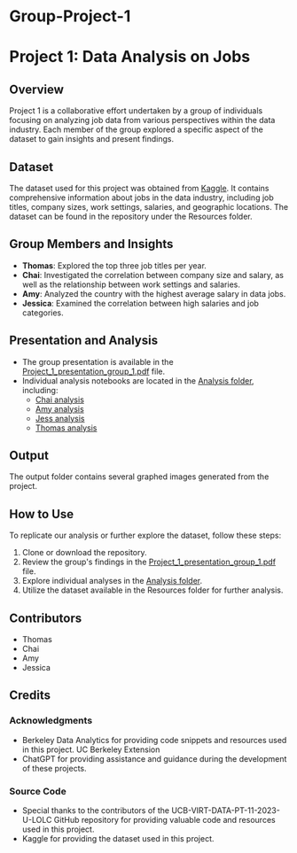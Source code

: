 # Group-Project-1
# Project 1: Data Analysis on Jobs

## Overview
Project 1 is a collaborative effort undertaken by a group of individuals focusing on analyzing job data from various perspectives within the data industry. Each member of the group explored a specific aspect of the dataset to gain insights and present findings.

## Dataset
The dataset used for this project was obtained from [Kaggle](https://www.kaggle.com/). It contains comprehensive information about jobs in the data industry, including job titles, company sizes, work settings, salaries, and geographic locations. The dataset can be found in the repository under the Resources folder.

## Group Members and Insights
- **Thomas**: Explored the top three job titles per year.
- **Chai**: Investigated the correlation between company size and salary, as well as the relationship between work settings and salaries.
- **Amy**: Analyzed the country with the highest average salary in data jobs.
- **Jessica**: Examined the correlation between high salaries and job categories.

## Presentation and Analysis
- The group presentation is available in the [Project_1_presentation_group_1.pdf](Project_1_Presentation_Group_1.pdf) file.
- Individual analysis notebooks are located in the [Analysis folder](Analysis/), including:
  - [Chai analysis](Analysis/Chaitanya_analysis.ipynb)
  - [Amy analysis](Analysis/analysis_Amy.ipynb)
  - [Jess analysis](Analysis/analysis_Jess.ipynb)
  - [Thomas analysis](Analysis/analysis_Thomas.ipynb)

## Output
The output folder contains several graphed images generated from the project.

## How to Use
To replicate our analysis or further explore the dataset, follow these steps:
1. Clone or download the repository.
2. Review the group's findings in the [Project_1_presentation_group_1.pdf](Project_1_Presentation_Group_1.pdf) file.
3. Explore individual analyses in the [Analysis folder](Analysis/).
4. Utilize the dataset available in the Resources folder for further analysis.

## Contributors
- Thomas
- Chai
- Amy
- Jessica

## Credits

### Acknowledgments

- Berkeley Data Analytics for providing code snippets and resources used in this project. UC Berkeley Extension
- ChatGPT for providing assistance and guidance during the development of these projects.

### Source Code

- Special thanks to the contributors of the UCB-VIRT-DATA-PT-11-2023-U-LOLC GitHub repository for providing valuable code and resources used in this project.
- Kaggle for providing the dataset used in this project.
